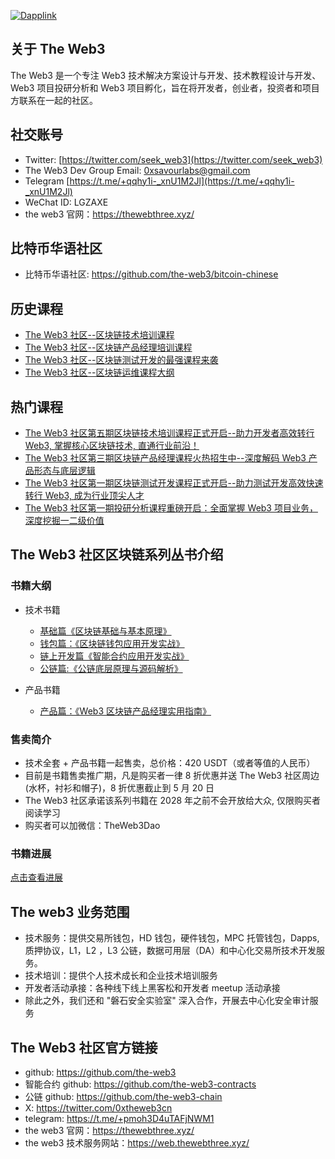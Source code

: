 [![Dapplink](https://github.com/the-web3/.github/blob/main/profile/theweb3.jpeg)](https://github.com/the-web3)


## 关于 The Web3

The Web3 是一个专注 Web3 技术解决方案设计与开发、技术教程设计与开发、Web3 项目投研分析和 Web3 项目孵化，旨在将开发者，创业者，投资者和项目方联系在一起的社区。

## 社交账号

* Twitter: [https://twitter.com/seek_web3](https://twitter.com/seek_web3)
* The Web3 Dev Group Email: [0xsavourlabs@gmail.com](0xsavourlabs@gmail.com)
* Telegram [https://t.me/+qqhy1i-_xnU1M2Jl](https://t.me/+qqhy1i-_xnU1M2Jl)
* WeChat ID: LGZAXE
* the web3 官网：https://thewebthree.xyz/

## 比特币华语社区

- 比特币华语社区: https://github.com/the-web3/bitcoin-chinese

## 历史课程

- [The Web3 社区--区块链技术培训课程](https://github.com/the-web3/course-outline)
- [The Web3 社区--区块链产品经理培训课程](https://github.com/the-web3/course-outline/tree/main/product#readme)
- [The Web3 社区--区块链测试开发的最强课程来袭](https://github.com/the-web3/course-outline/blob/main/test/ReadMe.md)
- [The Web3 社区--区块链运维课程大纲](https://github.com/the-web3/course-outline/tree/main/operations#readme)

## 热门课程
- [The Web3 社区第五期区块链技术培训课程正式开启--助力开发者高效转行 Web3, 掌握核心区块链技术, 直通行业前沿！
](https://github.com/the-web3/course-outline/blob/main/every-issue/tech/fifth.md)
- [The Web3 社区第三期区块链产品经理课程火热招生中--深度解码 Web3 产品形态与底层逻辑
](https://github.com/the-web3/course-outline/blob/main/every-issue/product/third.md)
- [The Web3 社区第一期区块链测试开发课程正式开启--助力测试开发高效快速转行 Web3, 成为行业顶尖人才
](https://github.com/the-web3/course-outline/blob/main/every-issue/tester/first.md)
- [The Web3 社区第一期投研分析课程重磅开启：全面掌握 Web3 项目业务，深度挖掘一二级价值
](https://github.com/the-web3/course-outline/blob/main/every-issue/research/first.md)


## The Web3 社区区块链系列丛书介绍

### 书籍大纲

- 技术书籍
  - [基础篇《区块链基础与基本原理》](https://github.com/the-web3-book/the-web3-book/blob/main/outline/blockchainbasic.md)
  - [钱包篇：《区块链钱包应用开发实战》](https://github.com/the-web3-book/the-web3-book/blob/main/outline/wallet.md)
  - [链上开发篇《智能合约应用开发实战》](https://github.com/the-web3-book/the-web3-book/blob/main/outline/dapp.md)
  - [公链篇:《公链底层原理与源码解析》](https://github.com/the-web3-book/the-web3-book/blob/main/outline/chain.md)

- 产品书籍
  - [产品篇：《Web3 区块链产品经理实用指南》](https://github.com/the-web3-book/the-web3-book/blob/main/outline/product.md)

### 售卖简介

- 技术全套 + 产品书籍一起售卖，总价格：420 USDT（或者等值的人民币）
- 目前是书籍售卖推广期，凡是购买者一律 8 折优惠并送 The Web3 社区周边(水杯，衬衫和帽子)，8 折优惠截止到 5 月 20 日
- The Web3 社区承诺该系列书籍在 2028 年之前不会开放给大众, 仅限购买者阅读学习
- 购买者可以加微信：TheWeb3Dao


### 书籍进展

[点击查看进展](https://github.com/the-web3-book/the-web3-book)

## The web3 业务范围
- 技术服务：提供交易所钱包，HD 钱包，硬件钱包，MPC 托管钱包，Dapps, 质押协议，L1，L2 ，L3 公链，数据可用层（DA）和中心化交易所技术开发服务。
- 技术培训：提供个人技术成长和企业技术培训服务
- 开发者活动承接：各种线下线上黑客松和开发者 meetup 活动承接
- 除此之外，我们还和 "磐石安全实验室" 深入合作，开展去中心化安全审计服务

## The Web3 社区官方链接
- github: https://github.com/the-web3
- 智能合约 github: https://github.com/the-web3-contracts
- 公链 github: https://github.com/the-web3-chain
- X: https://twitter.com/0xtheweb3cn
- telegram: https://t.me/+pmoh3D4uTAFjNWM1
- the web3 官网：https://thewebthree.xyz/
- the web3 技术服务网站：https://web.thewebthree.xyz/

  



